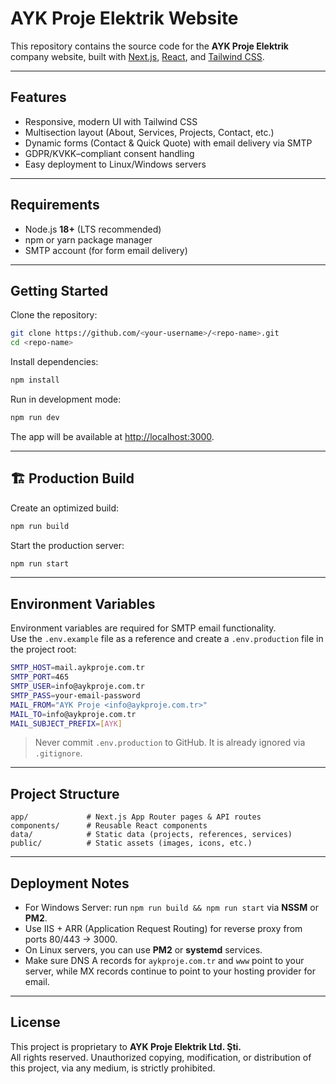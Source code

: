# AYK Proje Elektrik Website

This repository contains the source code for the **AYK Proje Elektrik** company website, built with [Next.js](https://nextjs.org/), [React](https://react.dev/), and [Tailwind CSS](https://tailwindcss.com/).

---

## Features
- Responsive, modern UI with Tailwind CSS
- Multisection layout (About, Services, Projects, Contact, etc.)
- Dynamic forms (Contact & Quick Quote) with email delivery via SMTP
- GDPR/KVKK–compliant consent handling
- Easy deployment to Linux/Windows servers

---

## Requirements
- Node.js **18+** (LTS recommended)
- npm or yarn package manager
- SMTP account (for form email delivery)

---

## Getting Started

Clone the repository:

```bash
git clone https://github.com/<your-username>/<repo-name>.git
cd <repo-name>
```

Install dependencies:

```bash
npm install
```

Run in development mode:

```bash
npm run dev
```

The app will be available at [http://localhost:3000](http://localhost:3000).

---

## 🏗 Production Build

Create an optimized build:

```bash
npm run build
```

Start the production server:

```bash
npm run start
```

---

## Environment Variables

Environment variables are required for SMTP email functionality.  
Use the `.env.example` file as a reference and create a `.env.production` file in the project root:

```bash
SMTP_HOST=mail.aykproje.com.tr
SMTP_PORT=465
SMTP_USER=info@aykproje.com.tr
SMTP_PASS=your-email-password
MAIL_FROM="AYK Proje <info@aykproje.com.tr>"
MAIL_TO=info@aykproje.com.tr
MAIL_SUBJECT_PREFIX=[AYK]
```

> Never commit `.env.production` to GitHub. It is already ignored via `.gitignore`.

---

## Project Structure

```
app/             # Next.js App Router pages & API routes
components/      # Reusable React components
data/            # Static data (projects, references, services)
public/          # Static assets (images, icons, etc.)
```

---

## Deployment Notes
- For Windows Server: run `npm run build && npm run start` via **NSSM** or **PM2**.  
- Use IIS + ARR (Application Request Routing) for reverse proxy from ports 80/443 → 3000.  
- On Linux servers, you can use **PM2** or **systemd** services.  
- Make sure DNS A records for `aykproje.com.tr` and `www` point to your server, while MX records continue to point to your hosting provider for email.

---

## License
This project is proprietary to **AYK Proje Elektrik Ltd. Şti.**  
All rights reserved. Unauthorized copying, modification, or distribution of this project, via any medium, is strictly prohibited.

